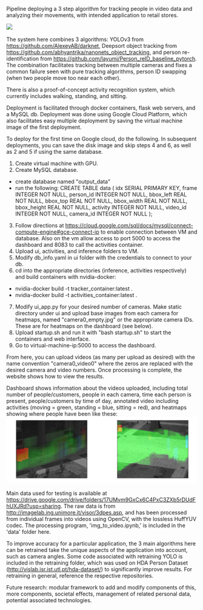 Pipeline deploying a 3 step algorithm for tracking people in video data and analyzing their movements, with intended application to retail stores.

![](https://github.com/kellinpelrine/retail_video_analytics/blob/master/Dashboard%20video%201.gif)

The system here combines 3 algorithms: YOLOv3 from https://github.com/AlexeyAB/darknet, Deepsort object tracking from https://github.com/abhyantrika/nanonets_object_tracking, and person re-identification from https://github.com/layumi/Person_reID_baseline_pytorch. The combination facilitates tracking between multiple cameras and fixes a common failure seen with pure tracking algorithms, person ID swapping (when two people move too near each other).

There is also a proof-of-concept activity recognition system, which currently includes walking, standing, and sitting.

Deployment is facilitated through docker containers, flask web servers, and a MySQL db. Deployment was done using Google Cloud Platform, which also facilitates easy multiple deployment by saving the virtual machine image of the first deployment.

To deploy for the first time on Google cloud, do the following. In subsequent deployments, you can save the disk image and skip steps 4 and 6, as well as 2 and 5 if using the same database.

1. Create virtual machine with GPU.
2. Create MySQL database.
  - create database named "output_data"
  - run the following:
    CREATE TABLE data
    (
    idx SERIAL PRIMARY KEY,
    frame INTEGER NOT NULL,
    person_id INTEGER NOT NULL,
    bbox_left REAL NOT NULL,
    bbox_top REAL NOT NULL,
    bbox_width REAL NOT NULL,
    bbox_height REAL NOT NULL,
    activity INTEGER NOT NULL,
    video_id INTEGER NOT NULL,
    camera_id INTEGER NOT NULL
    );
3. Follow directions at https://cloud.google.com/sql/docs/mysql/connect-compute-engine#gce-connect-ip to enable connection between VM and database. Also on the vm allow access to port 5000 to access the dashboard and 8083 to call the activities container.
4. Upload ui, activities, and inference folders to VM.
5. Modify db_info.yaml in ui folder with the credentials to connect to your db.
6. cd into the appropriate directories (inference, activities respectively) and build containers with nvidia-docker: 
  - nvidia-docker build -t tracker_container:latest .
  - nvidia-docker build -t activities_container:latest .
7. Modify ui_app.py for your desired number of cameras. Make static directory under ui and upload base images from each camera for heatmaps, named "camera0_empty.jpg" or the appropriate camera IDs. These are for heatmaps on the dashboard (see below).
8. Upload startup.sh and run it with "bash startup.sh" to start the containers and web interface.
9. Go to virtual-machine-ip:5000 to access the dashboard.

From here, you can upload videos (as many per upload as desired) with the name convention "camera0_video0" where the zeros are replaced with the desired camera and video numbers. Once processing is complete, the website shows how to view the results.

Dashboard shows information about the videos uploaded, including total number of people/customers, people in each camera, time each person is present, people/customers by time of day, annotated video including activities (moving = green, standing = blue, sitting = red), and heatmaps showing where people have been like these:
![image](https://github.com/kellinpelrine/retail_video_analytics/blob/master/Dashboard%20picture%201.png)

Main data used for testing is available at https://drive.google.com/drive/folders/17UMvm9GxCx6C4PxC3ZXb5rDUdFhUXJRd?usp=sharing.
The raw data is from http://imagelab.ing.unimore.it/visor/3dpes.asp, and has been processed from individual frames into videos using OpenCV, with the lossless HuffYUV codec. The processing program, 'img_to_video.ipynb,' is included in the 'data' folder here.

To improve accuracy for a particular application, the 3 main algorithms here can be retrained take the unique aspects of the application into account, such as camera angles. Some code associated with retraining YOLO is included in the retraining folder, which was used on HDA Person Dataset (http://vislab.isr.ist.utl.pt/hda-dataset/) to significantly improve results. For retraining in general, reference the respective repositories.


Future research: modular framework to add and modify components of this, more components, societal effects, management of related personal data, potential associated technologies. 

